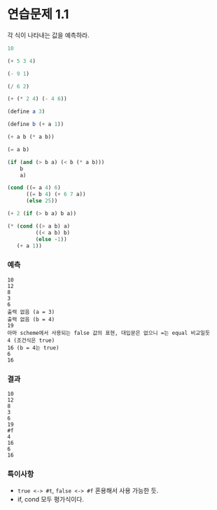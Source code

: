 # 연습문제 1.1

각 식이 나타내는 값을 예측하라.

```scheme
10

(+ 5 3 4)

(- 9 1)

(/ 6 2)

(+ (* 2 4) (- 4 6))

(define a 3)

(define b (+ a 1))

(+ a b (* a b))

(= a b)

(if (and (> b a) (< b (* a b)))
    b
    a)

(cond ((= a 4) 6)
      ((= b 4) (+ 6 7 a))
      (else 25))

(+ 2 (if (> b a) b a))

(* (cond ((> a b) a)
         ((< a b) b)
         (else -1))
   (+ a 1))

```

### 예측

```
10
12
8
3
6
출력 없음 (a = 3)
출력 없음 (b = 4)
19
아마 scheme에서 사용되는 false 값의 표현, 대입문은 없으니 =는 equal 비교일듯
4 (조건식은 true)
16 (b = 4는 true)
6
16
```

### 결과

```
10
12
8
3
6
19
#f
4
16
6
16
```

### 특이사항

- `true <-> #t`, `false <-> #f` 혼용해서 사용 가능한 듯.
- if, cond 모두 평가식이다.

